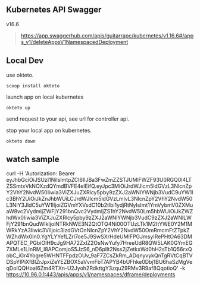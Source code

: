 ## Kubernetes API Swagger

v16.6

> https://app.swaggerhub.com/apis/guitarrapc/kubernetes/v1.16.6#/apps_v1/deleteAppsV1NamespacedDeployment


## Local Dev

use okteto.

```shell
scoop install okteto
```

launch app on local kubernetes

```shell
okteto up
```

send request to your api, see url for controller api.

stop your local app on kubernetes.

```shell
okteto down
```

## watch sample




curl -H 'Autorization: Bearer eyJhbGciOiJSUzI1NiIsImtpZCI6IlJBa3FwZmZZSTJUMlFWZF93U0RGQ0l4LTZSSmtxVkNOXzdQYmdBVFE4elEifQ.eyJpc3MiOiJrdWJlcm5ldGVzL3NlcnZpY2VhY2NvdW50Iiwia3ViZXJuZXRlcy5pby9zZXJ2aWNlYWNjb3VudC9uYW1lc3BhY2UiOiJkZnJhbWUiLCJrdWJlcm5ldGVzLmlvL3NlcnZpY2VhY2NvdW50L3NlY3JldC5uYW1lIjoiZGVmYXVsdC10b2tlbi1ydjRtNyIsImt1YmVybmV0ZXMuaW8vc2VydmljZWFjY291bnQvc2VydmljZS1hY2NvdW50Lm5hbWUiOiJkZWZhdWx0Iiwia3ViZXJuZXRlcy5pby9zZXJ2aWNlYWNjb3VudC9zZXJ2aWNlLWFjY291bnQudWlkIjoiNTRkNWE3N2QtOTQ4Ni00OTUzLTk1M2ItYWE0Y2M1MWRkYzA3Iiwic3ViIjoic3lzdGVtOnNlcnZpY2VhY2NvdW50OmRmcmFtZTpkZWZhdWx0In0.YgYLYYefLZrl7oe5J9SwSXrHdeUMIFPGJmsyIRePHtOA63DMAPQTEC_PGbiOIH9cJg9HA72ZxIZ2OsNwYufy7HreeUdR8QW5LAK0GYmEG7XMLe1LInRM_I8APComjoS5JzS6_nD6pIlt2Nss2jZetkxWd0hH2sTb1Q56rxQobC_iGr4Yogre5WHNTFFpdzOUv_9aF7ZCsZkRm_ADqnyvykQnTgRVtCqBTVDSpYIPiXfBIZrJpxiZeYEZBOX5aVvmFbT7APYB4bUFhke0Dbj1BU6haSzMgVeqDoIQQHoaI6Zm4RTXn-U2Jyoh2RdkttgY3zqu29RMv3R9af8QqotioQ' -k https://10.96.0.1:443/apis/apps/v1/namespaces/dframe/deployments
